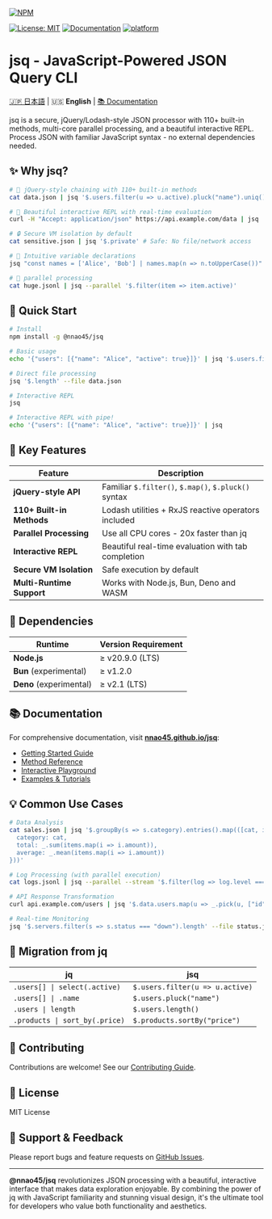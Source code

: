 [![NPM](https://nodei.co/npm/@nnao45/jsq.png)](https://www.npmjs.com/package/@nnao45/jsq)


[![License: MIT](https://img.shields.io/badge/License-MIT-yellow.svg)](https://opensource.org/licenses/MIT)
[![Documentation](https://img.shields.io/badge/docs-nnao45.github.io%2Fjsq-blue)](https://nnao45.github.io/jsq)
[![platform](https://img.shields.io/badge/platform-%20osx%20|%20linux-orange.svg)]()

# jsq - JavaScript-Powered JSON Query CLI


[🇯🇵 日本語](README.ja.md) | 🇺🇸 **English** | [📚 Documentation](https://nnao45.github.io/jsq)

jsq is a secure, jQuery/Lodash-style JSON processor with 110+ built-in methods, multi-core parallel processing, and a beautiful interactive REPL. Process JSON with familiar JavaScript syntax - no external dependencies needed.

## ✨ Why jsq?

```bash
# 🔗 jQuery-style chaining with 110+ built-in methods  
cat data.json | jsq '$.users.filter(u => u.active).pluck("name").uniq().upperCase()'

# 🎨 Beautiful interactive REPL with real-time evaluation
curl -H "Accept: application/json" https://api.example.com/data | jsq

# 🔒 Secure VM isolation by default
cat sensitive.json | jsq '$.private' # Safe: No file/network access

# 📝 Intuitive variable declarations
jsq "const names = ['Alice', 'Bob'] | names.map(n => n.toUpperCase())"

# 🚀 parallel processing
cat huge.jsonl | jsq --parallel '$.filter(item => item.active)'
```

## 🚀 Quick Start

```bash
# Install
npm install -g @nnao45/jsq

# Basic usage
echo '{"users": [{"name": "Alice", "active": true}]}' | jsq '$.users.filter(u => u.active)'

# Direct file processing
jsq '$.length' --file data.json

# Interactive REPL
jsq 

# Interactive REPL with pipe!
echo '{"users": [{"name": "Alice", "active": true}]}' | jsq 
```

## 🌟 Key Features

| Feature | Description                                          |
|---------|------------------------------------------------------|
| **jQuery-style API** | Familiar `$.filter()`, `$.map()`, `$.pluck()` syntax |
| **110+ Built-in Methods** | Lodash utilities + RxJS reactive operators included  |
| **Parallel Processing** | Use all CPU cores - 20x faster than jq               |
| **Interactive REPL** | Beautiful real-time evaluation with tab completion   |
| **Secure VM Isolation** | Safe execution by default                            |
| **Multi-Runtime Support** | Works with Node.js, Bun, Deno and WASM               |

## 🔧 Dependencies

| Runtime | Version Requirement |
|---------|-------------------|
| **Node.js** | ≥ v20.9.0 (LTS) |
| **Bun** (experimental) | ≥ v1.2.0 |
| **Deno** (experimental) | ≥ v2.1 (LTS) |

## 📚 Documentation

For comprehensive documentation, visit **[nnao45.github.io/jsq](https://nnao45.github.io/jsq)**:

- [Getting Started Guide](https://nnao45.github.io/jsq/getting-started)
- [Method Reference](https://nnao45.github.io/jsq/smart-dollar-methods)
- [Interactive Playground](https://nnao45.github.io/jsq/repl)
- [Examples & Tutorials](https://nnao45.github.io/jsq)

## 💡 Common Use Cases

```bash
# Data Analysis
cat sales.json | jsq '$.groupBy(s => s.category).entries().map(([cat, items]) => ({
  category: cat,
  total: _.sum(items.map(i => i.amount)),
  average: _.mean(items.map(i => i.amount))
}))'

# Log Processing (with parallel execution)
cat logs.jsonl | jsq --parallel --stream '$.filter(log => log.level === "error")'

# API Response Transformation
curl api.example.com/users | jsq '$.data.users.map(u => _.pick(u, ["id", "name", "email"]))'

# Real-time Monitoring
jsq '$.servers.filter(s => s.status === "down").length' --file status.json --watch
```

## 🔄 Migration from jq

| jq | jsq |
|----|-----|
| `.users[] \| select(.active)` | `$.users.filter(u => u.active)` |
| `.users[] \| .name` | `$.users.pluck("name")` |
| `.users \| length` | `$.users.length()` |
| `.products \| sort_by(.price)` | `$.products.sortBy("price")` |

## 🤝 Contributing

Contributions are welcome! See our [Contributing Guide](https://github.com/nnao45/jsq/blob/main/CONTRIBUTING.md).

## 📄 License

MIT License

## 🤝 Support & Feedback

Please report bugs and feature requests on [GitHub Issues](https://github.com/nnao45/jsq/issues).

---

**@nnao45/jsq** revolutionizes JSON processing with a beautiful, interactive interface that makes data exploration enjoyable. By combining the power of jq with JavaScript familiarity and stunning visual design, it's the ultimate tool for developers who value both functionality and aesthetics.